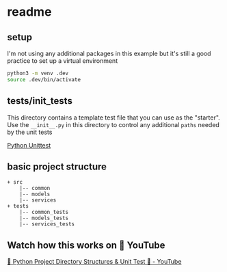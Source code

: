 # readme

## setup
I'm not using any additional packages in this example but it's still a good practice to
set up a virtual environment

```sh
python3 -m venv .dev
source .dev/bin/activate
```

## tests/init_tests
This directory contains a template test file that you can use as the "starter".
Use the `__init__.py` in this directory to control any additional `paths` needed by the unit tests

[Python Unittest](https://docs.python.org/3/library/unittest.html)

## basic project structure
```
+ src
    |-- common
    |-- models
    |-- services
+ tests
    |-- common_tests
    |-- models_tests
    |-- services_tests

```

## Watch how this works on 🎥 YouTube
[🐍 Python Project Directory Structures & Unit Test 🧪 - YouTube](https://youtu.be/w8t3CeHHGp4)
